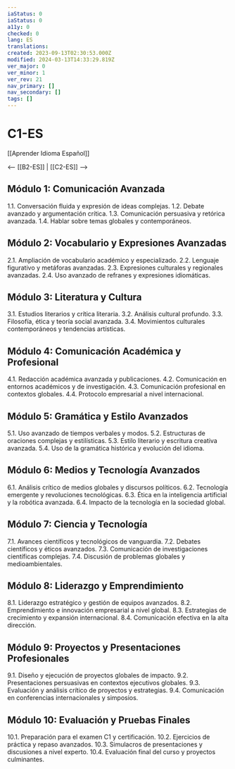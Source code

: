 ```yaml
---
iaStatus: 0
iaStatus: 0
a11y: 0
checked: 0
lang: ES
translations: 
created: 2023-09-13T02:30:53.000Z
modified: 2024-03-13T14:33:29.819Z
ver_major: 0
ver_minor: 1
ver_rev: 21
nav_primary: []
nav_secondary: []
tags: []
---
```

# C1-ES

[[Aprender Idioma Español]]

<-- [[B2-ES]] | [[C2-ES]] --> 

## Módulo 1: Comunicación Avanzada

1.1. Conversación fluida y expresión de ideas complejas.
1.2. Debate avanzado y argumentación crítica.
1.3. Comunicación persuasiva y retórica avanzada.
1.4. Hablar sobre temas globales y contemporáneos.

## Módulo 2: Vocabulario y Expresiones Avanzadas

2.1. Ampliación de vocabulario académico y especializado.
2.2. Lenguaje figurativo y metáforas avanzadas.
2.3. Expresiones culturales y regionales avanzadas.
2.4. Uso avanzado de refranes y expresiones idiomáticas.

## Módulo 3: Literatura y Cultura

3.1. Estudios literarios y crítica literaria.
3.2. Análisis cultural profundo.
3.3. Filosofía, ética y teoría social avanzada.
3.4. Movimientos culturales contemporáneos y tendencias artísticas.

## Módulo 4: Comunicación Académica y Profesional

4.1. Redacción académica avanzada y publicaciones.
4.2. Comunicación en entornos académicos y de investigación.
4.3. Comunicación profesional en contextos globales.
4.4. Protocolo empresarial a nivel internacional.

## Módulo 5: Gramática y Estilo Avanzados

5.1. Uso avanzado de tiempos verbales y modos.
5.2. Estructuras de oraciones complejas y estilísticas.
5.3. Estilo literario y escritura creativa avanzada.
5.4. Uso de la gramática histórica y evolución del idioma.

## Módulo 6: Medios y Tecnología Avanzados

6.1. Análisis crítico de medios globales y discursos políticos.
6.2. Tecnología emergente y revoluciones tecnológicas.
6.3. Ética en la inteligencia artificial y la robótica avanzada.
6.4. Impacto de la tecnología en la sociedad global.

## Módulo 7: Ciencia y Tecnología

7.1. Avances científicos y tecnológicos de vanguardia.
7.2. Debates científicos y éticos avanzados.
7.3. Comunicación de investigaciones científicas complejas.
7.4. Discusión de problemas globales y medioambientales.

## Módulo 8: Liderazgo y Emprendimiento

8.1. Liderazgo estratégico y gestión de equipos avanzados.
8.2. Emprendimiento e innovación empresarial a nivel global.
8.3. Estrategias de crecimiento y expansión internacional.
8.4. Comunicación efectiva en la alta dirección.

## Módulo 9: Proyectos y Presentaciones Profesionales

9.1. Diseño y ejecución de proyectos globales de impacto.
9.2. Presentaciones persuasivas en contextos ejecutivos globales.
9.3. Evaluación y análisis crítico de proyectos y estrategias.
9.4. Comunicación en conferencias internacionales y simposios.

## Módulo 10: Evaluación y Pruebas Finales

10.1. Preparación para el examen C1 y certificación.
10.2. Ejercicios de práctica y repaso avanzados.
10.3. Simulacros de presentaciones y discusiones a nivel experto.
10.4. Evaluación final del curso y proyectos culminantes.


